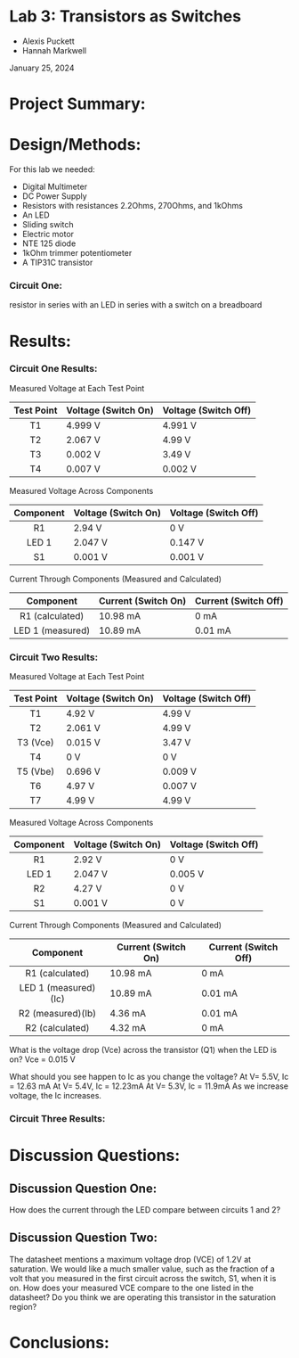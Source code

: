 # Lab 3: Transistors as Switches

* Alexis Puckett 
* Hannah Markwell
  
January 25, 2024

# Project Summary:


# Design/Methods:

For this lab we needed:
* Digital Multimeter
* DC Power Supply
* Resistors with resistances 2.2Ohms, 270Ohms, and 1kOhms
* An LED
* Sliding switch
* Electric motor
* NTE 125 diode
* 1kOhm trimmer potentiometer
* A TIP31C transistor

### Circuit One:
resistor in series with an LED in series with a switch on a breadboard




# Results:

### Circuit One Results:

Measured Voltage at Each Test Point

| Test Point | Voltage (Switch On) | Voltage (Switch Off) |
|:---:|---|---|
|   T1   | 4.999 V  | 4.991 V |
| T2     | 2.067 V  | 4.99 V  |
| T3     | 0.002 V  |  3.49 V |
| T4     | 0.007 V  | 0.002 V |

Measured Voltage Across Components

| Component | Voltage (Switch On) | Voltage (Switch Off) |
|:---:|---|---|
|   R1   | 2.94 V   | 0 V      |
| LED 1  | 2.047 V  | 0.147 V  |
| S1     | 0.001 V  |  0.001 V |

Current Through Components (Measured and Calculated)

| Component | Current (Switch On) | Current (Switch Off) |
|:---:|---|---|
|   R1 (calculated) | 10.98 mA  | 0 mA    |
| LED 1 (measured)  | 10.89 mA  | 0.01 mA |

### Circuit Two Results:

Measured Voltage at Each Test Point

| Test Point | Voltage (Switch On) | Voltage (Switch Off) |
|:---:|---|---|
|   T1     | 4.92 V   | 4.99 V  |
| T2       | 2.061 V  | 4.99 V  |
| T3 (Vce) | 0.015 V  |  3.47 V |
| T4       | 0 V      |     0 V |
| T5 (Vbe) | 0.696 V  | 0.009 V |
| T6       | 4.97 V   | 0.007 V |
| T7       | 4.99 V   |  4.99 V |

Measured Voltage Across Components

| Component | Voltage (Switch On) | Voltage (Switch Off) |
|:---:|---|---|
|   R1   | 2.92 V   | 0 V      |
| LED 1  | 2.047 V  | 0.005 V  |
| R2     | 4.27 V   |  0 V     |
| S1     | 0.001 V  |  0 V     |

Current Through Components (Measured and Calculated)

| Component | Current (Switch On) | Current (Switch Off) |
|:---:|---|---|
|   R1 (calculated)    | 10.98 mA  | 0 mA    |
| LED 1 (measured)(Ic) | 10.89 mA  | 0.01 mA |
| R2 (measured)(Ib)    | 4.36 mA   | 0.01 mA |
| R2 (calculated)      | 4.32 mA   | 0 mA    |

What is the voltage drop (Vce) across the transistor (Q1) when the LED is on?
Vce = 0.015 V

What should you see happen to Ic as you change the voltage?
At V= 5.5V, Ic = 12.63 mA
At V= 5.4V, Ic = 12.23mA
At V= 5.3V, Ic = 11.9mA
As we increase voltage, the Ic increases.

### Circuit Three Results:





# Discussion Questions:

## Discussion Question One:
How does the current through the LED compare between circuits 1 and 2?

## Discussion Question Two:
The datasheet mentions a maximum voltage drop (VCE) of 1.2V at saturation. We would like a much smaller value, such as the fraction of a volt that you measured in the first circuit across the switch, S1, when it is on. How does your measured VCE compare to the one listed in the datasheet? Do you think we are operating this transistor in the saturation region?


# Conclusions:
